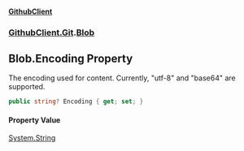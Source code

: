#### [GithubClient](index 'index')
### [GithubClient.Git](GithubClient.Git 'GithubClient.Git').[Blob](GithubClient.Git.Blob 'GithubClient.Git.Blob')

## Blob.Encoding Property

The encoding used for content. Currently, "utf-8" and "base64" are supported.

```csharp
public string? Encoding { get; set; }
```

#### Property Value
[System.String](https://docs.microsoft.com/en-us/dotnet/api/System.String 'System.String')